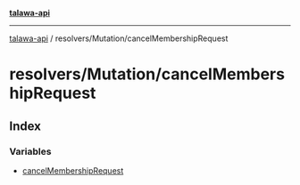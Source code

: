 [**talawa-api**](../../../README.md)

***

[talawa-api](../../../modules.md) / resolvers/Mutation/cancelMembershipRequest

# resolvers/Mutation/cancelMembershipRequest

## Index

### Variables

- [cancelMembershipRequest](variables/cancelMembershipRequest.md)
